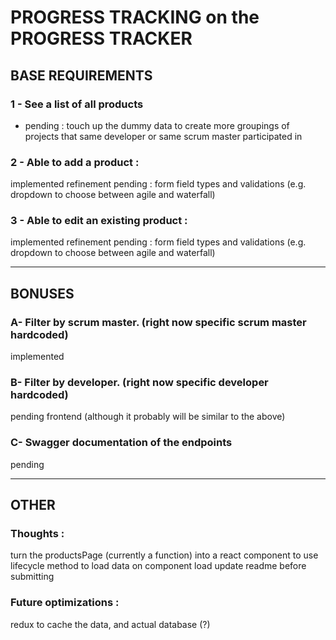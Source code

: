 # PROGRESS TRACKING on the PROGRESS TRACKER

## BASE REQUIREMENTS

### 1 - See a list of all products 
- pending : touch up the dummy data to create more groupings of projects that same developer or same scrum master participated in

### 2 - Able to add a product : 
implemented
refinement pending : form field types and validations (e.g. dropdown to choose between agile and waterfall)

### 3 - Able to edit an existing product : 
implemented
refinement pending : form field types and validations (e.g. dropdown to choose between agile and waterfall)

-----------------------------------------------------------------------------------------------------------------------------------

## BONUSES 

### A- Filter by scrum master. (right now specific scrum master hardcoded)
implemented 

### B- Filter by developer. (right now specific developer hardcoded)
pending frontend (although it probably will be similar to the above)

### C- Swagger documentation of the endpoints
pending

-----------------------------------------------------------------------------------------------------------------------------------

## OTHER 

### Thoughts : 
turn the productsPage (currently a function) into a react component to use lifecycle method to load data on component load
update readme before submitting

### Future optimizations : 
redux to cache the data, and actual database (?)